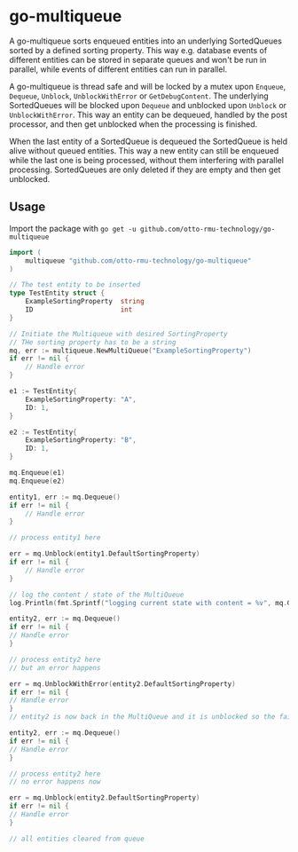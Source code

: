 # go-multiqueue

A go-multiqueue sorts enqueued entities into an underlying SortedQueues sorted by a defined sorting property.
This way e.g. database events of different entities can be stored in separate queues and won't be run in parallel, while events of different entities can run in parallel.

A go-multiqueue is thread safe and will be locked by a mutex upon `Enqueue`, `Dequeue`, `Unblock`, `UnblockWithError` or `GetDebugContent`.
The underlying SortedQueues will be blocked upon `Dequeue` and unblocked upon `Unblock` or `UnblockWithError`.
This way an entity can be dequeued, handled by the post processor, and then get unblocked when the processing is finished.

When the last entity of a SortedQueue is dequeued the SortedQueue is held alive without queued entities.
This way a new entity can still be enqueued while the last one is being processed, without them interfering with parallel processing.
SortedQueues are only deleted if they are empty and then get unblocked.

## Usage
Import the package with `go get -u github.com/otto-rmu-technology/go-multiqueue`

```go
import (
	multiqueue "github.com/otto-rmu-technology/go-multiqueue"
)

// The test entity to be inserted
type TestEntity struct {
    ExampleSortingProperty  string
    ID                      int
}

// Initiate the Multiqueue with desired SortingProperty
// THe sorting property has to be a string
mq, err := multiqueue.NewMultiQueue("ExampleSortingProperty")
if err != nil { 
	// Handle error
}

e1 := TestEntity{
	ExampleSortingProperty: "A",
	ID: 1,
}

e2 := TestEntity{
	ExampleSortingProperty: "B",
	ID: 1,
}

mq.Enqueue(e1)
mq.Enqueue(e2)

entity1, err := mq.Dequeue()
if err != nil {
	// Handle error
}

// process entity1 here

err = mq.Unblock(entity1.DefaultSortingProperty)
if err != nil {
	// Handle error
}

// log the content / state of the MultiQueue
log.Println(fmt.Sprintf("logging current state with content = %v", mq.GetDebugContent()))

entity2, err := mq.Dequeue()
if err != nil {
// Handle error
}

// process entity2 here
// but an error happens

err = mq.UnblockWithError(entity2.DefaultSortingProperty)
if err != nil {
// Handle error
}
// entity2 is now back in the MultiQueue and it is unblocked so the failed entity can be processed again

entity2, err := mq.Dequeue()
if err != nil {
// Handle error
}

// process entity2 here
// no error happens now

err = mq.Unblock(entity2.DefaultSortingProperty)
if err != nil {
// Handle error
}

// all entities cleared from queue 
```